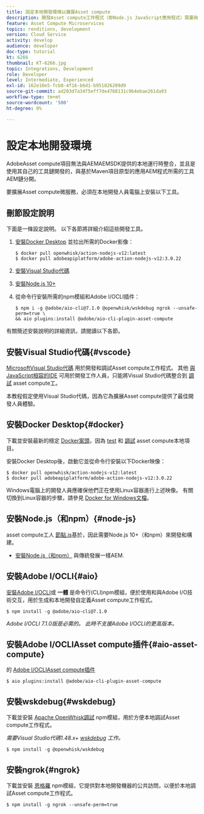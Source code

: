```yaml
---
title: 設定本地開發環境以擴展Asset compute
description: 開發Asset compute工作程式（即Node.js JavaScript應用程式）需要與傳統開發不同的特定開發工具AEM，這些工具從Node.js和各種npm模組到Docker Desktop和MicrosoftVisual Studio代碼。
feature: Asset Compute Microservices
topics: renditions, development
version: Cloud Service
activity: develop
audience: developer
doc-type: tutorial
kt: 6266
thumbnail: KT-6266.jpg
topic: Integrations, Development
role: Developer
level: Intermediate, Experienced
exl-id: 162e10e5-fcb0-4f16-b6d1-b951826209d9
source-git-commit: ad203d7a34f5eff7de4768131c9b4ebae261da93
workflow-type: tm+mt
source-wordcount: '500'
ht-degree: 0%

---
```


# 設定本地開發環境

AdobeAsset compute項目無法與AEMAEMSDK提供的本地運行時整合，並且是使用其自己的工具鏈開發的，與基於Maven項目原型的應用AEM程式所需的工具AEM鏈分開。

要擴展Asset compute微服務，必須在本地開發人員電腦上安裝以下工具。

## 刪節設定說明

下面是一條設定說明。 以下各節將詳細介紹這些開發工具。

1. [安裝Docker Desktop](https://www.docker.com/products/docker-desktop) 並拉出所需的Docker影像：

   ```
   $ docker pull openwhisk/action-nodejs-v12:latest
   $ docker pull adobeapiplatform/adobe-action-nodejs-v12:3.0.22
   ```

1. [安裝Visual Studio代碼](https://code.visualstudio.com/download)
1. [安裝Node.js 10+](../../local-development-environment/development-tools.md#node-js)
1. 從命令行安裝所需的npm模組和Adobe I/OCLI插件：

   ```
   $ npm i -g @adobe/aio-cli@7.1.0 @openwhisk/wskdebug ngrok --unsafe-perm=true \
   && aio plugins:install @adobe/aio-cli-plugin-asset-compute
   ```

有關簡述安裝說明的詳細資訊，請閱讀以下各節。

## 安裝Visual Studio代碼{#vscode}

[MicrosoftVisual Studio代碼](https://code.visualstudio.com/download) 用於開發和調試Asset compute工作程式。 其他 [與JavaScript相容的IDE](../../local-development-environment/development-tools.md#set-up-the-development-ide) 可用於開發工作人員，只能將Visual Studio代碼整合到 [調試](../test-debug/debug.md) asset compute工。

本教程假定使用Visual Studio代碼，因為它為擴展Asset compute提供了最佳開發人員體驗。

## 安裝Docker Desktop{#docker}

下載並安裝最新的穩定 [Docker案頭](https://www.docker.com/products/docker-desktop)，因為 [test](../test-debug/test.md) 和 [調試](../test-debug/debug.md) asset compute本地項目。

安裝Docker Desktop後，啟動它並從命令行安裝以下Docker映像：

```
$ docker pull openwhisk/action-nodejs-v12:latest
$ docker pull adobeapiplatform/adobe-action-nodejs-v12:3.0.22
```

Windows電腦上的開發人員應確保他們正在使用Linux容器進行上述映像。 有關切換到Linux容器的步驟，請參見 [Docker for Windows文檔](https://docs.docker.com/docker-for-windows/)。

## 安裝Node.js（和npm）{#node-js}

asset compute工人 [節點.js](https://nodejs.org/)基於，因此需要Node.js 10+（和npm）來開發和構建。

+ [安裝Node.js（和npm）](../../local-development-environment/development-tools.md#node-js) 與傳統發展一樣AEM.

## 安裝Adobe I/OCLI{#aio}

[安裝Adobe I/OCLI](../../local-development-environment/development-tools.md#aio-cli)或 __一體__ 是命令行(CLI)npm模組，便於使用和與Adobe I/O技術交互，用於生成和本地開發自定義Asset compute工作程式。

```
$ npm install -g @adobe/aio-cli@7.1.0
```

_Adobe I/OCLI 7.1.0版是必需的。 此時不支援Adobe I/OCLI的更高版本。_


## 安裝Adobe I/OCLIAsset compute插件{#aio-asset-compute}

的 [Adobe I/OCLIAsset compute插件](https://github.com/adobe/aio-cli-plugin-asset-compute)

```
$ aio plugins:install @adobe/aio-cli-plugin-asset-compute
```

## 安裝wskdebug{#wskdebug}

下載並安裝 [Apache OpenWhisk調試](https://www.npmjs.com/package/@openwhisk/wskdebug) npm模組，用於方便本地調試Asset compute工作程式。

_需要Visual Studio代碼1.48.x+ [wskdebug](#wskdebug) 工作。_

```
$ npm install -g @openwhisk/wskdebug
```

## 安裝ngrok{#ngrok}

下載並安裝 [恩格羅](https://www.npmjs.com/package/ngrok) npm模組，它提供對本地開發機器的公共訪問，以便於本地調試Asset compute工作程式。

```
$ npm install -g ngrok --unsafe-perm=true
```

